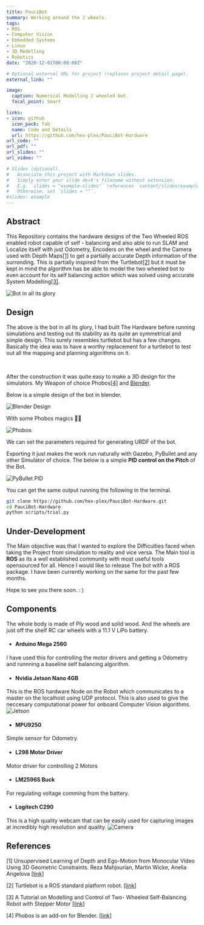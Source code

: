```yaml
---
title: PauciBot
summary: Working around the 2 wheels.
tags:
- ROS
- Computer Vision
- Embedded Systems
- Linux
- 3D Modelling
- Robotics
date: "2020-12-01T00:00:00Z"

# Optional external URL for project (replaces project detail page).
external_link: ""

image:
  caption: Numerical Modelling 2 wheeled bot.
  focal_point: Smart

links:
- icon: github
  icon_pack: fab
  name: Code and Details
  url: https://github.com/hex-plex/PauciBot-Hardware
url_code: ""
url_pdf: ""
url_slides: ""
url_video: ""

# Slides (optional).
#   Associate this project with Markdown slides.
#   Simply enter your slide deck's filename without extension.
#   E.g. `slides = "example-slides"` references `content/slides/example-slides.md`.
#   Otherwise, set `slides = ""`.
#slides: example
---
```


## Abstract
This Repository contains the hardware designs of the Two Wheeled ROS enabled robot capable of self - balancing and also able to run SLAM and Localize itself with just Odometry, Encoders on the wheel and the Camera used with Depth Maps[[1]](#1) to get a partially accurate Depth information of the surronding. This is partially inspired from the Turtlebot[[2]](#2) but it must be kept in mind the algorithm has be able to model the two wheeled bot to even account for its self balancing action which was solved using accurate System Modelling[[3]](#3).

![Bot in all its glory](https://raw.githubusercontent.com/hex-plex/PauciBot-Hardware/master/images/Paucibot.jpg)

## Design
The above is the bot in all its glory, I had built The Hardware before running simulations and testing out its stability as its quite an symmetrical and simple design. This surely resembles turtlebot but has a few changes. Basically the idea was to have a worthy replacement for a turtlebot to test out all the mapping and planning algorithms on it.

<br/>

After the construction it was quite easy to make a 3D design for the simulators. My Weapon of choice Phobos[[4]](#4) and [Blender](https://www.blender.org/).

Below is a simple design of the bot in blender.

![Blender Design](https://raw.githubusercontent.com/hex-plex/PauciBot-Hardware/master/images/Blender_Modelling.png)

With some Phobos magics :tada::tada:

![Phobos](https://raw.githubusercontent.com/hex-plex/PauciBot-Hardware/master/images/URDF_generation.png)

We can set the parameters required for generating URDF of the bot.

Exporting it just makes the work run naturally with Gazebo, PyBullet and any other Simulator of choice. The below is a simple **PID control on the Pitch** of the Bot.

![PyBullet PID](https://raw.githubusercontent.com/hex-plex/PauciBot-Hardware/master/images/PyBullet-PID.png)

You can get the same output running the following in the terminal.
```bash
git clone https://github.com/hex-plex/PauciBot-Hardware.git
cd PauciBot-Hardware
python scripts/trial.py
```

## Under-Development
The Main objective was that I wanted to explore the Difficulties faced when taking the Project from simulation to reality and vice versa. The Main tool is **ROS** as its a well established community with most useful tools opensourced for all. Hence I would like to release The bot with a ROS package. I have been currently working on the same for the past few months.

Hope to see you there soon. : )

## Components
The whole body is made of Ply wood and solid wood. And the wheels are just off the shelf RC car wheels with a 11.1 V LiPo battery.
- #### Arduino Mega 2560
I have used this for controlling the motor drivers and getting a Odometry and runnning a baseline self balancing algorithm.
- #### Nvidia Jetson Nano 4GB
This is the ROS hardware Node on the Robot which communicates to a master on the localhost using UDP protocol. This is also used to give the neccesary computational power for onboard Computer Vision algorithms.
![Jetson](https://raw.githubusercontent.com/hex-plex/PauciBot-Hardware/master/images/Jetson.jpg)
- #### MPU9250
Simple sensor for Odometry.
- #### L298 Motor Driver
Motor driver for controlling 2 Motors
- #### LM2596S Buck
For regulating voltage comming from the battery.
- #### Logitech C290
This is a high quality webcam that can be easily used for capturing images at incredibly high resolution and quality.
![Camera](https://raw.githubusercontent.com/hex-plex/PauciBot-Hardware/master/images/Logi_C290.jpg)


## References
<a id="1">[1]</a> Unsupervised Learning of Depth and Ego-Motion from Monocular Video Using 3D Geometric Constraints. Reza Mahjourian, Martin Wicke, Anelia Angelova [[link]](https://sites.google.com/view/vid2depth)

<a id="2">[2]</a> Turtlebot is a ROS standard platform robot. [[link]](https://emanual.robotis.com/docs/en/platform/turtlebot3/overview/)

<a id="3">[3]</a>
A Tutorial on Modelling and Control of Two- Wheeled Self-Balancing Robot with Stepper Motor [[link]](https://www.researchgate.net/publication/334731253_A_Tutorial_on_Modelling_and_Control_of_Two-_Wheeled_Self-Balancing_Robot_with_Stepper_Motor)

<a id="4">[4]</a> Phobos is an add-on for Blender. [[link]](https://github.com/dfki-ric/phobos)

